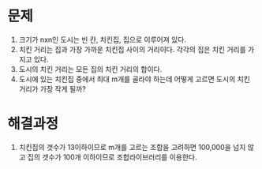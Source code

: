 # 문제

1. 크기가 nxn인 도시는 빈 칸, 치킨집, 집으로 이루어져 있다.
2. 치킨 거리는 집과 가장 가까운 치킨집 사이의 거리이다. 각각의 집은 치킨 거리를 가지고 있다.
3. 도시의 치킨 거리는 모든 집의 치킨 거리의 합이다. 
4. 도시에 있는 치킨집 중에서 최대 m개를 골라야 하는데 어떻게 고르면 도시의 치킨 거리가 가장 작게 될까?



# 해결과정

1. 치킨집의 갯수가 13이하이므로 m개를 고르는 조합을 고려하면 100,000을 넘지 않고 집의 갯수가 100개 이하이므로 조합라이브러리를 이용한다.

   

   